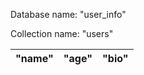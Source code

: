 Database name: "user_info"

Collection name: "users"

| "name" | "age" | "bio" |
|--------|-------|-------|
